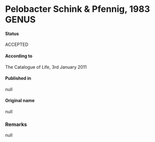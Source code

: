 # Pelobacter Schink & Pfennig, 1983 GENUS

#### Status
ACCEPTED

#### According to
The Catalogue of Life, 3rd January 2011

#### Published in
null

#### Original name
null

### Remarks
null
